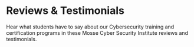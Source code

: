 # Reviews & Testimonials

Hear what students have to say about our Cybersecurity training and certification programs in these Mosse Cyber Security Institute reviews and testimonials.

[](divya)

[](nathan)

[](bushra)

[](duane)

[](anushka)